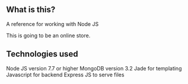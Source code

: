 ## What is this?

A reference for working with Node JS

This is going to be an online store.

## Technologies used
Node JS version 7.7 or higher
MongoDB version 3.2
Jade for templating
Javascript for backend
Express JS to serve files
